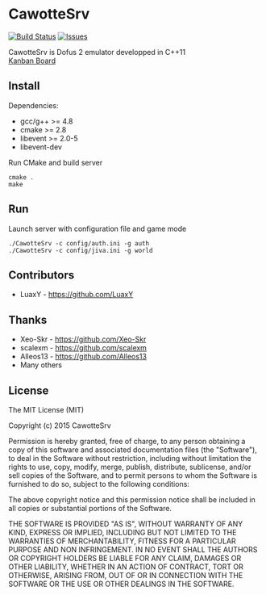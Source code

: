 # CawotteSrv
[![Build Status](https://travis-ci.org/LuaxY/CawotteSrv.svg?branch=master)](https://travis-ci.org/LuaxY/CawotteSrv) [![Issues](http://img.shields.io/github/issues/LuaxY/CawotteSrv.svg?style=flat)](https://github.com/twitch-irc/LuaxY/CawotteSrv)

CawotteSrv is Dofus 2 emulator developped in C++11  
[Kanban Board](http://dev.voidmx.net/boards/JHBQWdSQdkcC84qWD/cawottesrv)

## Install

Dependencies:

- gcc/g++ >= 4.8
- cmake >= 2.8
- libevent >= 2.0-5
- libevent-dev

Run CMake and build server
```
cmake .
make
```

## Run

Launch server with configuration file and game mode
```
./CawotteSrv -c config/auth.ini -g auth
./CawotteSrv -c config/jiva.ini -g world
```

## Contributors

- LuaxY - https://github.com/LuaxY

## Thanks

- Xeo-Skr - https://github.com/Xeo-Skr
- scalexm - https://github.com/scalexm
- Alleos13 - https://github.com/Alleos13
- Many others

## License

The MIT License (MIT)

Copyright (c) 2015 CawotteSrv

Permission is hereby granted, free of charge, to any person obtaining a copy
of this software and associated documentation files (the "Software"), to deal
in the Software without restriction, including without limitation the rights
to use, copy, modify, merge, publish, distribute, sublicense, and/or sell
copies of the Software, and to permit persons to whom the Software is
furnished to do so, subject to the following conditions:

The above copyright notice and this permission notice shall be included in
all copies or substantial portions of the Software.

THE SOFTWARE IS PROVIDED "AS IS", WITHOUT WARRANTY OF ANY KIND, EXPRESS OR
IMPLIED, INCLUDING BUT NOT LIMITED TO THE WARRANTIES OF MERCHANTABILITY,
FITNESS FOR A PARTICULAR PURPOSE AND NON INFRINGEMENT. IN NO EVENT SHALL THE
AUTHORS OR COPYRIGHT HOLDERS BE LIABLE FOR ANY CLAIM, DAMAGES OR OTHER
LIABILITY, WHETHER IN AN ACTION OF CONTRACT, TORT OR OTHERWISE, ARISING FROM,
OUT OF OR IN CONNECTION WITH THE SOFTWARE OR THE USE OR OTHER DEALINGS IN
THE SOFTWARE.

